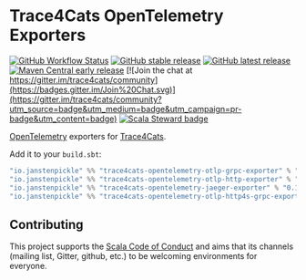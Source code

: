 # Trace4Cats OpenTelemetry Exporters

[![GitHub Workflow Status](https://img.shields.io/github/workflow/status/trace4cats/trace4cats-opentelemetry/Continuous%20Integration)](https://github.com/trace4cats/trace4cats-opentelemetry/actions?query=workflow%3A%22Continuous%20Integration%22)
[![GitHub stable release](https://img.shields.io/github/v/release/trace4cats/trace4cats-opentelemetry?label=stable&sort=semver)](https://github.com/trace4cats/trace4cats-opentelemetry/releases)
[![GitHub latest release](https://img.shields.io/github/v/release/trace4cats/trace4cats-opentelemetry?label=latest&include_prereleases&sort=semver)](https://github.com/trace4cats/trace4cats-opentelemetry/releases)
[![Maven Central early release](https://img.shields.io/maven-central/v/io.janstenpickle/trace4cats-opentelemetry-jaeger-exporter_2.13?label=early)](https://maven-badges.herokuapp.com/maven-central/io.janstenpickle/trace4cats-opentelemetry-jaeger-exporter_2.13)
[![Join the chat at https://gitter.im/trace4cats/community](https://badges.gitter.im/Join%20Chat.svg)](https://gitter.im/trace4cats/community?utm_source=badge&utm_medium=badge&utm_campaign=pr-badge&utm_content=badge)
[![Scala Steward badge](https://img.shields.io/badge/Scala_Steward-helping-blue.svg?style=flat&logo=data:image/png;base64,iVBORw0KGgoAAAANSUhEUgAAAA4AAAAQCAMAAAARSr4IAAAAVFBMVEUAAACHjojlOy5NWlrKzcYRKjGFjIbp293YycuLa3pYY2LSqql4f3pCUFTgSjNodYRmcXUsPD/NTTbjRS+2jomhgnzNc223cGvZS0HaSD0XLjbaSjElhIr+AAAAAXRSTlMAQObYZgAAAHlJREFUCNdNyosOwyAIhWHAQS1Vt7a77/3fcxxdmv0xwmckutAR1nkm4ggbyEcg/wWmlGLDAA3oL50xi6fk5ffZ3E2E3QfZDCcCN2YtbEWZt+Drc6u6rlqv7Uk0LdKqqr5rk2UCRXOk0vmQKGfc94nOJyQjouF9H/wCc9gECEYfONoAAAAASUVORK5CYII=)](https://scala-steward.org)

[OpenTelemetry] exporters for [Trace4Cats].

Add it to your `build.sbt`:

```scala
"io.janstenpickle" %% "trace4cats-opentelemetry-otlp-grpc-exporter" % "0.14.2"
"io.janstenpickle" %% "trace4cats-opentelemetry-otlp-http-exporter" % "0.14.2"
"io.janstenpickle" %% "trace4cats-opentelemetry-jaeger-exporter" % "0.14.2"
"io.janstenpickle" %% "trace4cats-opentelemetry-otlp-http4s-grpc-exporter" % "0.14.2"
```


## Contributing

This project supports the [Scala Code of Conduct](https://typelevel.org/code-of-conduct.html) and aims that its channels
(mailing list, Gitter, github, etc.) to be welcoming environments for everyone.

[Trace4Cats]: https://github.com/trace4cats/trace4cats
[OpenTelemetry]: http://opentelemetry.io
